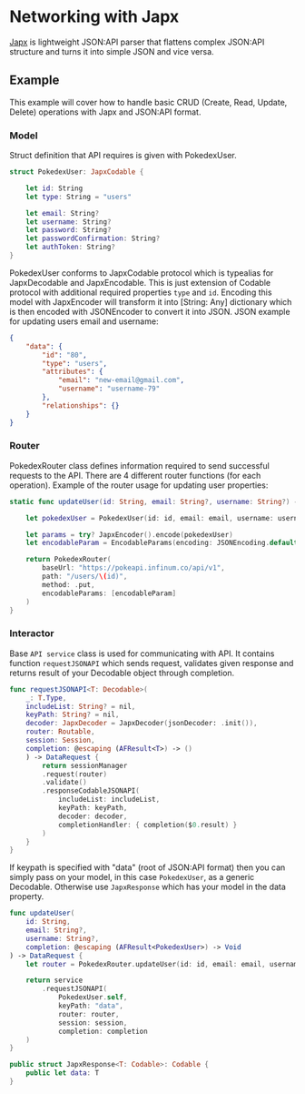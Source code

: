 # Networking with Japx

[Japx](https://github.com/infinum/Japx) is lightweight JSON:API parser that flattens complex JSON:API structure and turns it into simple JSON and vice versa.

## Example

This example will cover how to handle basic CRUD (Create, Read, Update, Delete) operations with Japx and JSON:API format. 

### Model

Struct definition that API requires is given with PokedexUser.

```swift
struct PokedexUser: JapxCodable {

    let id: String
    let type: String = "users"

    let email: String?
    let username: String?
    let password: String?
    let passwordConfirmation: String?
    let authToken: String?
}
```

PokedexUser conforms to JapxCodable protocol which is typealias for JapxDecodable and JapxEncodable. This is just extension of Codable protocol with additional required properties `type` and `id`. 
Encoding this model with JapxEncoder will transform it into [String: Any] dictionary which is then encoded with JSONEncoder to convert it into JSON. JSON example for updating users email and username:

```json
{
    "data": {
        "id": "80",
        "type": "users",
        "attributes": {
            "email": "new-email@gmail.com",
            "username": "username-79"
        },
        "relationships": {}
    }
}
```

### Router

PokedexRouter class defines information required to send successful requests to the API. There are 4 different router functions (for each operation). Example of the router usage for updating user properties:

```swift
static func updateUser(id: String, email: String?, username: String?) -> PokedexRouter {

    let pokedexUser = PokedexUser(id: id, email: email, username: username)

    let params = try? JapxEncoder().encode(pokedexUser)
    let encodableParam = EncodableParams(encoding: JSONEncoding.default, parameters: params)

    return PokedexRouter(
        baseUrl: "https://pokeapi.infinum.co/api/v1",
        path: "/users/\(id)",
        method: .put,
        encodableParams: [encodableParam]
    )
}
```

### Interactor

Base `API service` class is used for communicating with API. It contains function `requestJSONAPI` which sends request, validates given response and returns result of your Decodable object through completion.

```swift
func requestJSONAPI<T: Decodable>(
    _: T.Type,
    includeList: String? = nil,
    keyPath: String? = nil,
    decoder: JapxDecoder = JapxDecoder(jsonDecoder: .init()),
    router: Routable,
    session: Session,
    completion: @escaping (AFResult<T>) -> ()
    ) -> DataRequest {
        return sessionManager
        .request(router)
        .validate()
        .responseCodableJSONAPI(
            includeList: includeList,
            keyPath: keyPath,
            decoder: decoder,
            completionHandler: { completion($0.result) }
        )
    }
}
``` 

If keypath is specified with "data" (root of JSON:API format) then you can simply pass on your model, in this case `PokedexUser`, as a generic Decodable. Otherwise use `JapxResponse` which has your model in the data property.

```swift
func updateUser(
    id: String, 
    email: String?, 
    username: String?, 
    completion: @escaping (AFResult<PokedexUser>) -> Void
) -> DataRequest {
    let router = PokedexRouter.updateUser(id: id, email: email, username: username)

    return service
        .requestJSONAPI(
            PokedexUser.self,
            keyPath: "data",
            router: router,
            session: session,
            completion: completion
    )
}

public struct JapxResponse<T: Codable>: Codable {
    public let data: T
}
```

